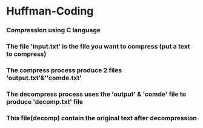 # Huffman-Coding
### Compression using C language
### The file 'input.txt' is the file you want to compress (put a text to compress)
### The compress process produce 2 files 'output.txt'&''comde.txt'
### The decompress process uses the 'output' & 'comde' file to produce 'decomp.txt' file
### This file(decomp) contain the original text after decompression
